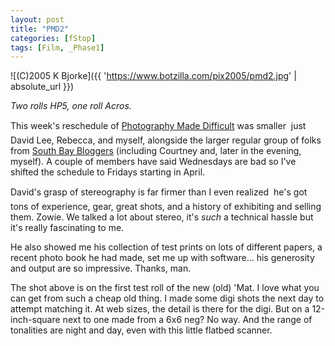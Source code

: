 ```yaml
---
layout: post
title: "PMD2"
categories: [fStop]
tags: [Film, _Phase1]
---
```



![(C)2005 K Bjorke]({{ 'https://www.botzilla.com/pix2005/pmd2.jpg' | absolute_url }})


<i>Two rolls HP5, one roll Acros.</i>

This week's reschedule of <a href="http://photo.meetup.com/339/">Photography Made Difficult</a> was smaller &#151; just David Lee, Rebecca, and myself, alongside the larger regular group of folks from <a href="http://blog.meetup.com/4/">South Bay Bloggers</a> (including Courtney and, later in the evening, myself). A couple of members have said Wednesdays are bad so I've shifted the schedule to Fridays starting in April.

<!--more-->
David's grasp of stereography is far firmer than I even realized &#151; he's got tons of experience, gear, great shots, and a history of exhibiting and selling them. Zowie. We talked a lot about stereo, it's <i>such</i> a technical hassle but it's really fascinating to me.

He also showed me his collection of test prints on lots of different papers, a recent photo book he had made, set me up with software... his generosity and output are so impressive. Thanks, man.

The shot above is on the first test roll of the new (old) 'Mat. I love what you can get from such a cheap old thing. I made some digi shots the next day to attempt matching it. At web sizes, the detail is there for the digi. But on a 12-inch-square next to one made from a 6x6 neg? No way. And the range of tonalities are night and day, even with this little flatbed scanner.



